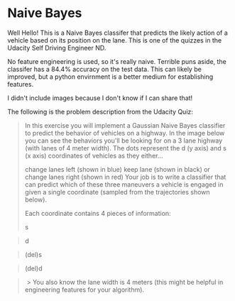 ﻿# Naive Bayes

Well Hello! This is a Naive Bayes classifer that predicts the likely action of a vehicle based on its position on the lane.
This is one of the quizzes in the Udacity Self Driving Engineer ND.

No feature engineering is used, so it's really naive. Terrible puns aside, the classifer has a 84.4% accuracy on the test data.
This can likely be improved, but a python envirnment is a better medium for establishing features.


I didn't include images because I don't know if I can share that!



The following is the problem description from the Udacity Quiz:

>In this exercise you will implement a Gaussian Naive Bayes classifier to predict the behavior of vehicles on a highway. In the image below you can see the behaviors you'll be looking for on a 3 lane highway (with lanes of 4 meter width). The dots represent the d (y axis) and s (x axis) coordinates of vehicles as they either...
>
>change lanes left (shown in blue)
>keep lane (shown in black)
>or change lanes right (shown in red)
>Your job is to write a classifier that can predict which of these three maneuvers a vehicle is engaged in given a single coordinate (sampled from the trajectories shown below).
>
>Each coordinate contains 4 pieces of information:
>
>s

>d

>(del)​s

>(del)​d

>​
​​>
>You also know the lane width is 4 meters (this might be helpful in engineering features for your algorithm).
